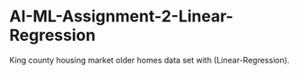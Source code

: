 # AI-ML-Assignment-2-Linear-Regression
King county housing market older homes data set with (Linear-Regression).
